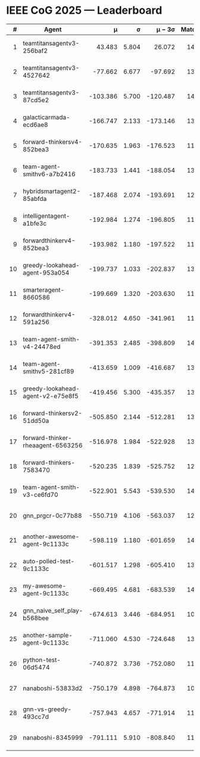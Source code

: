 # IEEE CoG 2025 — Leaderboard

| # | Agent | μ | σ | μ − 3σ | Matches | Updated |
|---:|---|---:|---:|---:|---:|---|
| 1 | teamtitansagentv3-256baf2 | 43.483 | 5.804 | 26.072 | 14118 | 2025-08-22 03:26 |
| 2 | teamtitansagentv3-4527642 | -77.662 | 6.677 | -97.692 | 13392 | 2025-08-22 03:26 |
| 3 | teamtitansagentv3-87cd5e2 | -103.386 | 5.700 | -120.487 | 14426 | 2025-08-22 03:26 |
| 4 | galacticarmada-ecd6ae8 | -166.747 | 2.133 | -173.146 | 13040 | 2025-08-22 03:26 |
| 5 | forward-thinkersv4-852bea3 | -170.635 | 1.963 | -176.523 | 11015 | 2025-08-22 03:26 |
| 6 | team-agent-smithv6-a7b2416 | -183.733 | 1.441 | -188.054 | 13380 | 2025-08-22 03:26 |
| 7 | hybridsmartagent2-85abfda | -187.468 | 2.074 | -193.691 | 12193 | 2025-08-22 03:26 |
| 8 | intelligentagent-a1bfe3c | -192.984 | 1.274 | -196.805 | 11853 | 2025-08-22 03:26 |
| 9 | forwardthinkerv4-852bea3 | -193.982 | 1.180 | -197.522 | 11031 | 2025-08-22 03:26 |
| 10 | greedy-lookahead-agent-953a054 | -199.737 | 1.033 | -202.837 | 13276 | 2025-08-22 03:26 |
| 11 | smarteragent-8660586 | -199.669 | 1.320 | -203.630 | 11750 | 2025-08-22 03:26 |
| 12 | forwardthinkerv4-591a256 | -328.012 | 4.650 | -341.961 | 11482 | 2025-08-22 03:26 |
| 13 | team-agent-smith-v4-24478ed | -391.353 | 2.485 | -398.809 | 14182 | 2025-08-22 03:26 |
| 14 | team-agent-smithv5-281cf89 | -413.659 | 1.009 | -416.687 | 13820 | 2025-08-22 03:26 |
| 15 | greedy-lookahead-agent-v2-e75e8f5 | -419.456 | 5.300 | -435.357 | 13596 | 2025-08-22 03:26 |
| 16 | forward-thinkersv2-51dd50a | -505.850 | 2.144 | -512.281 | 13588 | 2025-08-22 03:26 |
| 17 | forward-thinker-rheaagent-6563256 | -516.978 | 1.984 | -522.928 | 13348 | 2025-08-22 03:26 |
| 18 | forward-thinkers-7583470 | -520.235 | 1.839 | -525.752 | 12860 | 2025-08-22 03:26 |
| 19 | team-agent-smith-v3-ce6fd70 | -522.901 | 5.543 | -539.530 | 14922 | 2025-08-22 03:26 |
| 20 | gnn_prgcr-0c77b88 | -550.719 | 4.106 | -563.037 | 12270 | 2025-08-22 03:26 |
| 21 | another-awesome-agent-9c1133c | -598.119 | 1.180 | -601.659 | 14580 | 2025-08-22 03:26 |
| 22 | auto-polled-test-9c1133c | -601.517 | 1.298 | -605.410 | 13700 | 2025-08-22 03:26 |
| 23 | my-awesome-agent-9c1133c | -669.495 | 4.681 | -683.539 | 14000 | 2025-08-22 03:26 |
| 24 | gnn_naive_self_play-b568bee | -674.613 | 3.446 | -684.951 | 10900 | 2025-08-22 03:26 |
| 25 | another-sample-agent-9c1133c | -711.060 | 4.530 | -724.648 | 13760 | 2025-08-22 03:26 |
| 26 | python-test-06d5474 | -740.872 | 3.736 | -752.080 | 11280 | 2025-08-22 03:26 |
| 27 | nanaboshi-53833d2 | -750.179 | 4.898 | -764.873 | 10540 | 2025-08-22 03:26 |
| 28 | gnn-vs-greedy-493cc7d | -757.943 | 4.657 | -771.914 | 11280 | 2025-08-22 03:26 |
| 29 | nanaboshi-8345999 | -791.111 | 5.910 | -808.840 | 11430 | 2025-08-22 03:26 |

